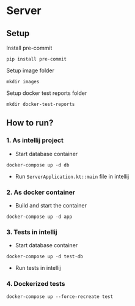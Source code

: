 # Server

## Setup

Install pre-commit

```
pip install pre-commit
```

Setup image folder

```
mkdir images
```

Setup docker test reports folder

```
mkdir docker-test-reports
```

## How to run?

### 1. As intellij project

- Start database container

```
docker-compose up -d db
```

- Run `ServerApplication.kt::main` file in intellij

### 2. As docker container

- Build and start the container

```
docker-compose up -d app
```

### 3. Tests in intellij

- Start database container

```
docker-compose up -d test-db
```

- Run tests in intellij

### 4. Dockerized tests

```
docker-compose up --force-recreate test
```
